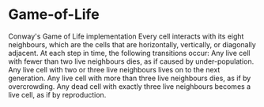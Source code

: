 # Game-of-Life
Conway's Game of Life implementation
Every cell interacts with its eight neighbours, which are the cells that are horizontally, vertically, or diagonally adjacent. 
At each step in time, the following transitions occur:
Any live cell with fewer than two live neighbours dies, as if caused by under-population.
Any live cell with two or three live neighbours lives on to the next generation.
Any live cell with more than three live neighbours dies, as if by overcrowding.
Any dead cell with exactly three live neighbours becomes a live cell, as if by reproduction.
